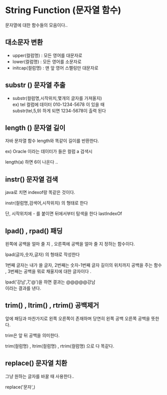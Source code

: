 # String Function (문자열 함수)

문자열에 대한 함수들의 모음이다..  

## 대소문자 변환


- upper(컬럼명) : 모든 영어를 대문자로
- lower(컬럼명) : 모든 영어를 소문자로
- initcap(컬럼명) : 맨 앞 영어 스펠링만 대문자로   

## substr () 문자열 추출

- substr(컬럼명,시작위치,몇개의 글자를 가져올지)   
ex) tel 컬럼에 데이터 010-1234-5678 이 있을 때   
substr(tel,5,9) 하게 되면 1234-5678이 출력 된다  

## length ()  문자열 길이
자바 문자열 함수 length와 똑같이 길이를 반환한다.    

ex) Oracle 이라는 데이터가 들은 컬럼 a 검색시   

length(a) 하면 6이 나온다 ..  

## instr() 문자열 검색

java로 치면 indexof랑 똑같은 것이다.  

instr(컬럼명,검색어,시작위치) 의 형태로 한다   

단, 시작위치에 - 를 붙이면 뒤에서부터 탐색을 한다 lastIndexOf   


## lpad() , rpad() 패딩

왼쪽에 공백을 얼마 줄 지 , 오른쪽에 공백을 얼마 줄 지 정하는 함수이다.  

lpad(글자,숫자,글자) 의 형태로 작성한다  

1번째 글자는 내가 쓸 글자, 2번째는 숫자-1번째 글자 길이의 위치까지 공백을 주는 함수 , 3번째는 공백을 뭐로 채울지에 대한 글자이다 . 


lpad('강남',7,'@')을 하면 결과는  @@@@@강남   
 이라는 결과를 낸다.  

## trim() , ltrim() , rtrim() 공백제거

앞에 패딩과 마찬가지로 왼쪽 오른쪽이 존재하며 당연히 왼쪽 공백 오른쪽 공백을 뜻한다.  

trim은 앞 뒤 공백을 의미한다.  

trim(컬럼명) , ltrim(컬럼명) , rtrim(컬럼명) 으로 다 똑같다.  


## replace() 문자열 치환 

그냥 원하는 글자를 바꿀 때 사용한다..

replace('문자',)